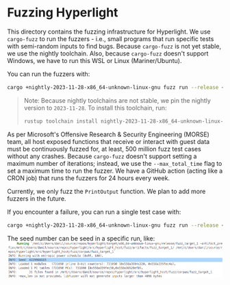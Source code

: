 # Fuzzing Hyperlight

This directory contains the fuzzing infrastructure for Hyperlight. We use `cargo-fuzz` to run the fuzzers - i.e., small programs that run specific tests with semi-random inputs to find bugs. Because `cargo-fuzz` is not yet stable, we use the nightly toolchain. Also, because `cargo-fuzz` doesn't support Windows, we have to run this WSL or Linux (Mariner/Ubuntu).

You can run the fuzzers with:
```sh
cargo +nightly-2023-11-28-x86_64-unknown-linux-gnu fuzz run --release <fuzzer_name>
```

> Note: Because nightly toolchains are not stable, we pin the nightly version to `2023-11-28`. To install this toolchain, run:
> ```sh
> rustup toolchain install nightly-2023-11-28-x86_64-unknown-linux-gnu
> ```

As per Microsoft's Offensive Research & Security Engineering (MORSE) team, all host exposed functions that receive or interact with guest data must be continuously fuzzed for, at least, 500 million fuzz test cases without any crashes. Because `cargo-fuzz` doesn't support setting a maximum number of iterations; instead, we use the `--max_total_time` flag to set a maximum time to run the fuzzer. We have a GitHub action (acting like a CRON job) that runs the fuzzers for 24 hours every week.

Currently, we only fuzz the `PrintOutput` function. We plan to add more fuzzers in the future.

If you encounter a failure, you can run a single test case with:
```sh
cargo +nightly-2023-11-28-x86_64-unknown-linux-gnu fuzz run --release <fuzzer_name> -- -seed=<seed-number>
```

The seed number can be seed in a specific run, like:
![fuzz-seed](doc-assets/image.png)